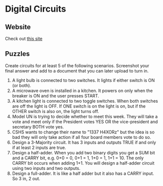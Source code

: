 # Digital Circuits


## Website

Check out [this site](https://academo.org/demos/logic-gate-simulator/)


## Puzzles

Create circuits for at least 5 of the following scenarios. Screenshot your final answer and add to a document that you can later upload to turn in.

1. A light bulb is connected to two switches. It lights if either switch is ON (or both).
2. A microwave oven is installed in a kitchen. It powers on only when the breaker is ON and the user presses START.
3. A kitchen light is connected to two toggle switches. When both switches are off the light is OFF. If ONE switch is on the light is on, but if the OTHER switch is also on, the light turns off.
4. Model UN is trying to decide whether to meet this week. They will take a vote and meet only if the President votes YES OR the vice-president and secretary BOTH vote yes.
5. CSHS wants to change their name to "1337 H4XORz" but the idea is so bad they will only take action if all four board members vote to do so.
6. Design a 3-Majority circuit. It has 3 inputs and outputs TRUE if and only if at least 2 inputs are true.
7. Design a half-adder. When you add two binary digits you get a SUM bit and a CARRY bit, e.g. 0+0 = 0, 0+1 = 1, 1+0 = 1, 1+1 = 10. The only CARRY bit occurs when adding 1+1. You will design a half-adder circuit using two inputs and two outputs.
8. Design a full-adder. It is like a half adder but it also has a CARRY input. So 3 in, 2 out.